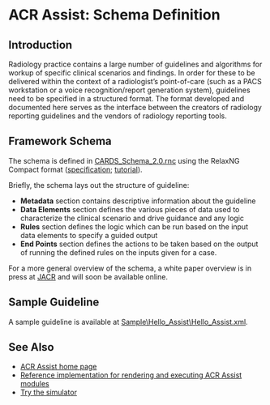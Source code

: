 # ACR Assist: Schema Definition

## Introduction

Radiology practice contains a large number of guidelines and algorithms for workup of specific clinical scenarios and findings. In order for these to be delivered within the context of a radiologist’s point-of-care (such as a PACS workstation or a voice recognition/report generation system), guidelines need to be specified in a structured format. The format developed and documented here serves as the interface between the creators of radiology reporting guidelines and the vendors of radiology reporting tools.

## Framework Schema

The schema is defined in [CARDS_Schema_2.0.rnc](https://github.com/acrscm/acr-assist-decision-support-schema/blob/master/CARDS_Schema_2.0.rnc) using the RelaxNG Compact format ([specification](http://relaxng.org/compact-20021121.html); [tutorial](http://relaxng.org/compact-tutorial-20030326.html)).

Briefly, the schema lays out the structure of guideline:
- **Metadata** section contains descriptive information about the guideline
- **Data Elements** section defines the various pieces of data used to characterize the clinical scenario and drive guidance and any logic
- **Rules** section defines the logic which can be run based on the input data elements to specify a guided output
- **End Points** section defines the actions to be taken based on the output of running the defined rules on the inputs given for a case.

For a more general overview of the schema, a white paper overview is in press at [JACR](http://jacr.org) and will soon be available online.

## Sample Guideline

A sample guideline is available at [Sample\Hello_Assist\Hello_Assist.xml](https://github.com/acrscm/acr-assist-decision-support-schema/blob/master/Sample/Hello_Assist/Hello_Assist.xml).

## See Also

- [ACR Assist home page](https://www.acr.org/Practice-Management-Quality-Informatics/Informatics/Structured-Content)
- [Reference implementation for rendering and executing ACR Assist modules](https://github.com/acrscm/acr_assist_simulator_control)
- [Try the simulator](https://assist.acr.org/simulator/)


